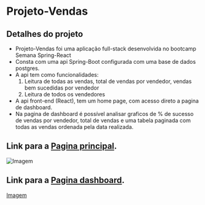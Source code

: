 # Projeto-Vendas

## Detalhes do projeto

* Projeto-Vendas foi uma aplicação full-stack desenvolvida no bootcamp Semana Spring-React
* Consta com uma api Spring-Boot configurada com uma base de dados postgres.
* A api tem como funcionalidades:
	1. Leitura de todas as vendas, total de vendas por vendedor, vendas bem sucedidas por vendedor
	2. Leitura de todos os vendedores
* A api front-end (React), tem um home page, com acesso direto a pagina de dashboard.
* Na pagina de dashboard é possível analisar graficos de % de sucesso de vendas por vendedor, total de vendas e uma tabela paginada com todas as vendas ordenada pela data realizada.

 ## Link para a [Pagina principal](https://pelosi-vendas.netlify.app/).
![Imagem]()


## Link para a [Pagina dashboard](https://pelosi-vendas.netlify.app/dashboard).


[Imagem]()
